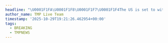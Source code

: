 ```yaml
---
headline: "\U0001F1FA\U0001F1F8\U0001F1F7\U0001F1F4The US is set to withdraw almost half of its 1,800 force from Romania."
author_name: TMP Live Team
timestamp: '2025-10-29T19:21:26.462954+00:00'
tags:
  - BREAKING
  - TMPNEWS
---
```


